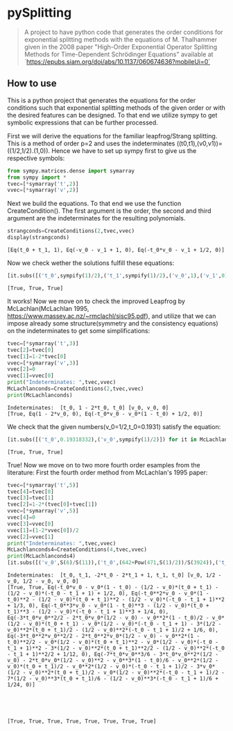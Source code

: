 # pySplitting
> A project to have python code that generates the order conditions for exponential splitting methods with the equations of M. Thalhammer given in the 2008 paper "High-Order Exponential Operator Splitting Methods for Time-Dependent Schrödinger Equations" available at ´https://epubs.siam.org/doi/abs/10.1137/060674636?mobileUi=0´


## How to use

This is a python project that generates the equations for the order conditions such that exponential splitting methods of the given order or with the desired features can be designed. To that end we utilize sympy to get symbolic expressions that can be further processed.

First we will derive the equations for the familiar leapfrog/Strang splitting. This is a method of order p=2 and uses the indeterminates ((t0,t1),(v0,v1))=((1/2,1/2).(1,0)). Hence we have to set up sympy first to give us the respective symbols:

```python
from sympy.matrices.dense import symarray
from sympy import *
tvec=[*symarray('t',2)]
vvec=[*symarray('v',2)]
```

Next we build the equations. To that end we use the function CreateCondition().
The first argument is the order, the second and third argument are the indeterminates for the resulting polynomials.

```python
strangconds=CreateConditions(2,tvec,vvec)
display(strangconds)
```


    [Eq(t_0 + t_1, 1), Eq(-v_0 - v_1 + 1, 0), Eq(-t_0*v_0 - v_1 + 1/2, 0)]


Now we check wether the solutions fulfill these equations:

```python
[it.subs([('t_0',sympify(1)/2),('t_1',sympify(1)/2),('v_0',1),('v_1',0)]) for it in strangconds]
```




    [True, True, True]



It works! Now we move on to check the improved Leapfrog by McLachlan(McLachlan 1995, https://www.massey.ac.nz/~rmclachl/sisc95.pdf), and utilize that we can impose already some structure(symmetry and the consistency equations) on the indeterminates to get some simplifications:

```python
tvec=[*symarray('t',3)]
tvec[2]=tvec[0]
tvec[1]=1-2*tvec[0]
vvec=[*symarray('v',3)]
vvec[2]=0
vvec[1]=vvec[0]
print("Indeterminates: ",tvec,vvec)
McLachlanconds=CreateConditions(2,tvec,vvec)
print(McLachlanconds)
```

    Indeterminates:  [t_0, 1 - 2*t_0, t_0] [v_0, v_0, 0]
    [True, Eq(1 - 2*v_0, 0), Eq(-t_0*v_0 - v_0*(1 - t_0) + 1/2, 0)]


We check that the given numbers(v_0=1/2,t_0=0.1931) satisfy the equation:

```python
[it.subs([('t_0',0.19318332),('v_0',sympify(1)/2)]) for it in McLachlanconds]
```




    [True, True, True]



True! Now we move on to two more fourth order esamples from the literature:
First the fourth order method from McLachlan's 1995 paper:

```python
tvec=[*symarray('t',5)]
tvec[4]=tvec[0]
tvec[3]=tvec[1]
tvec[2]=1-2*(tvec[0]+tvec[1])
vvec=[*symarray('v',5)]
vvec[4]=0
vvec[3]=vvec[0]
vvec[1]=(1-2*vvec[0])/2
vvec[2]=vvec[1]
print("Indeterminates: ",tvec,vvec)
McLachlanconds4=CreateConditions(4,tvec,vvec)
print(McLachlanconds4)
[it.subs([('v_0',S(6)/S(11)),('t_0',(642+Pow(471,S(1)/2))/S(3924)),('t_1',S(121)/S(3924)*(12-Pow(471,S(1)/2)))]) for it in McLachlanconds4]
```

    Indeterminates:  [t_0, t_1, -2*t_0 - 2*t_1 + 1, t_1, t_0] [v_0, 1/2 - v_0, 1/2 - v_0, v_0, 0]
    [True, True, Eq(-t_0*v_0 - v_0*(1 - t_0) - (1/2 - v_0)*(t_0 + t_1) - (1/2 - v_0)*(-t_0 - t_1 + 1) + 1/2, 0), Eq(-t_0**2*v_0 - v_0*(1 - t_0)**2 - (1/2 - v_0)*(t_0 + t_1)**2 - (1/2 - v_0)*(-t_0 - t_1 + 1)**2 + 1/3, 0), Eq(-t_0**3*v_0 - v_0*(1 - t_0)**3 - (1/2 - v_0)*(t_0 + t_1)**3 - (1/2 - v_0)*(-t_0 - t_1 + 1)**3 + 1/4, 0), Eq(-3*t_0*v_0**2/2 - 2*t_0*v_0*(1/2 - v_0) - v_0**2*(1 - t_0)/2 - v_0*(1/2 - v_0)*(t_0 + t_1) - v_0*(1/2 - v_0)*(-t_0 - t_1 + 1) - 3*(1/2 - v_0)**2*(t_0 + t_1)/2 - (1/2 - v_0)**2*(-t_0 - t_1 + 1)/2 + 1/6, 0), Eq(-3*t_0**2*v_0**2/2 - 2*t_0**2*v_0*(1/2 - v_0) - v_0**2*(1 - t_0)**2/2 - v_0*(1/2 - v_0)*(t_0 + t_1)**2 - v_0*(1/2 - v_0)*(-t_0 - t_1 + 1)**2 - 3*(1/2 - v_0)**2*(t_0 + t_1)**2/2 - (1/2 - v_0)**2*(-t_0 - t_1 + 1)**2/2 + 1/12, 0), Eq(-7*t_0*v_0**3/6 - 3*t_0*v_0**2*(1/2 - v_0) - 2*t_0*v_0*(1/2 - v_0)**2 - v_0**3*(1 - t_0)/6 - v_0**2*(1/2 - v_0)*(t_0 + t_1)/2 - v_0**2*(1/2 - v_0)*(-t_0 - t_1 + 1)/2 - 3*v_0*(1/2 - v_0)**2*(t_0 + t_1)/2 - v_0*(1/2 - v_0)**2*(-t_0 - t_1 + 1)/2 - 7*(1/2 - v_0)**3*(t_0 + t_1)/6 - (1/2 - v_0)**3*(-t_0 - t_1 + 1)/6 + 1/24, 0)]





    [True, True, True, True, True, True, True, True]


